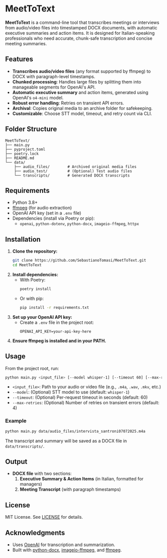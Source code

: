 # MeetToText

**MeetToText** is a command-line tool that transcribes meetings or interviews from audio/video files into timestamped DOCX documents, with automatic executive summaries and action items. It is designed for Italian-speaking professionals who need accurate, chunk-safe transcription and concise meeting summaries.

## Features

- **Transcribes audio/video files** (any format supported by ffmpeg) to DOCX with paragraph-level timestamps.
- **Chunked processing**: Handles large files by splitting them into manageable segments for OpenAI's API.
- **Automatic executive summary** and action items, generated using OpenAI's `o4-mini` model.
- **Robust error handling**: Retries on transient API errors.
- **Archival**: Copies original media to an archive folder for safekeeping.
- **Customizable**: Choose STT model, timeout, and retry count via CLI.

## Folder Structure

```
MeetToText/
├── main.py
├── pyproject.toml
├── poetry.lock
├── README.md
└── data/
    ├── audio_files/        # Archived original media files
    ├── audio_test/         # (Optional) Test audio files
    └── transcripts/        # Generated DOCX transcripts
```

## Requirements

- Python 3.8+
- [ffmpeg](https://ffmpeg.org/) (for audio extraction)
- OpenAI API key (set in a `.env` file)
- Dependencies (install via Poetry or pip):
  - `openai`, `python-dotenv`, `python-docx`, `imageio-ffmpeg`, `httpx`

## Installation

1. **Clone the repository:**
   ```sh
   git clone https://github.com/SebastianoTomasi/MeetToText.git
   cd MeetToText
   ```
2. **Install dependencies:**
   - With Poetry:
     ```sh
     poetry install
     ```
   - Or with pip:
     ```sh
     pip install -r requirements.txt
     ```
3. **Set up your OpenAI API key:**
   - Create a `.env` file in the project root:
     ```
     OPENAI_API_KEY=your-api-key-here
     ```
4. **Ensure ffmpeg is installed and in your PATH.**

## Usage

From the project root, run:

```sh
python main.py <input_file> [--model whisper-1] [--timeout 60] [--max-retries 4]
```

- `<input_file>`: Path to your audio or video file (e.g., `.m4a`, `.wav`, `.mkv`, etc.)
- `--model`: (Optional) STT model to use (default: `whisper-1`)
- `--timeout`: (Optional) Per-request timeout in seconds (default: 60)
- `--max-retries`: (Optional) Number of retries on transient errors (default: 4)

### Example

```sh
python main.py data/audio_files/intervista_santroni07072025.m4a
```

The transcript and summary will be saved as a DOCX file in `data/transcripts/`.

## Output

- **DOCX file** with two sections:
  1. **Executive Summary & Action Items** (in Italian, formatted for managers)
  2. **Meeting Transcript** (with paragraph timestamps)

## License

MIT License. See [LICENSE](LICENSE) for details.

## Acknowledgments

- Uses [OpenAI](https://platform.openai.com/) for transcription and summarization.
- Built with [python-docx](https://python-docx.readthedocs.io/), [imageio-ffmpeg](https://github.com/imageio/imageio-ffmpeg), and [ffmpeg](https://ffmpeg.org/).
